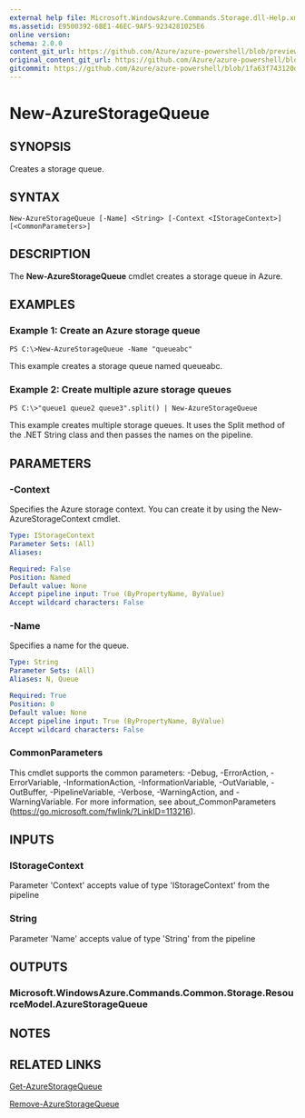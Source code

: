 ```yaml
---
external help file: Microsoft.WindowsAzure.Commands.Storage.dll-Help.xml
ms.assetid: E9500392-6BE1-46EC-9AF5-9234281025E6
online version:
schema: 2.0.0
content_git_url: https://github.com/Azure/azure-powershell/blob/preview/src/Storage/Commands.Storage/help/New-AzureStorageQueue.md
original_content_git_url: https://github.com/Azure/azure-powershell/blob/preview/src/Storage/Commands.Storage/help/New-AzureStorageQueue.md
gitcommit: https://github.com/Azure/azure-powershell/blob/1fa63f743120d7a7cd6cbb28ee43cd0f4c654af9
---
```


# New-AzureStorageQueue

## SYNOPSIS
Creates a storage queue.

## SYNTAX

```
New-AzureStorageQueue [-Name] <String> [-Context <IStorageContext>] [<CommonParameters>]
```

## DESCRIPTION
The **New-AzureStorageQueue** cmdlet creates a storage queue in Azure.

## EXAMPLES

### Example 1: Create an Azure storage queue
```
PS C:\>New-AzureStorageQueue -Name "queueabc"
```

This example creates a storage queue named queueabc.

### Example 2: Create multiple azure storage queues
```
PS C:\>"queue1 queue2 queue3".split() | New-AzureStorageQueue
```

This example creates multiple storage queues.
It uses the Split method of the .NET String class and then passes the names on the pipeline.

## PARAMETERS

### -Context
Specifies the Azure storage context.
You can create it by using the New-AzureStorageContext cmdlet.

```yaml
Type: IStorageContext
Parameter Sets: (All)
Aliases: 

Required: False
Position: Named
Default value: None
Accept pipeline input: True (ByPropertyName, ByValue)
Accept wildcard characters: False
```

### -Name
Specifies a name for the queue.

```yaml
Type: String
Parameter Sets: (All)
Aliases: N, Queue

Required: True
Position: 0
Default value: None
Accept pipeline input: True (ByPropertyName, ByValue)
Accept wildcard characters: False
```

### CommonParameters
This cmdlet supports the common parameters: -Debug, -ErrorAction, -ErrorVariable, -InformationAction, -InformationVariable, -OutVariable, -OutBuffer, -PipelineVariable, -Verbose, -WarningAction, and -WarningVariable. For more information, see about_CommonParameters (https://go.microsoft.com/fwlink/?LinkID=113216).

## INPUTS

### IStorageContext

Parameter 'Context' accepts value of type 'IStorageContext' from the pipeline

### String

Parameter 'Name' accepts value of type 'String' from the pipeline

## OUTPUTS

### Microsoft.WindowsAzure.Commands.Common.Storage.ResourceModel.AzureStorageQueue

## NOTES

## RELATED LINKS

[Get-AzureStorageQueue](./Get-AzureStorageQueue.md)

[Remove-AzureStorageQueue](./Remove-AzureStorageQueue.md)


